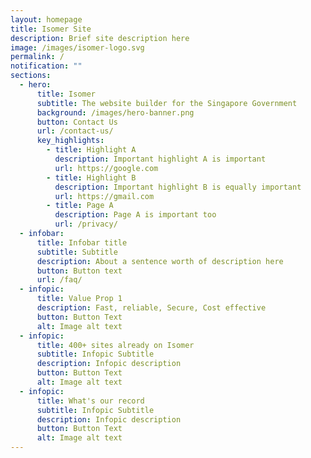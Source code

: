 ```yaml
---
layout: homepage
title: Isomer Site
description: Brief site description here
image: /images/isomer-logo.svg
permalink: /
notification: ""
sections:
  - hero:
      title: Isomer
      subtitle: The website builder for the Singapore Government
      background: /images/hero-banner.png
      button: Contact Us
      url: /contact-us/
      key_highlights:
        - title: Highlight A
          description: Important highlight A is important
          url: https://google.com
        - title: Highlight B
          description: Important highlight B is equally important
          url: https://gmail.com
        - title: Page A
          description: Page A is important too
          url: /privacy/
  - infobar:
      title: Infobar title
      subtitle: Subtitle
      description: About a sentence worth of description here
      button: Button text
      url: /faq/
  - infopic:
      title: Value Prop 1
      description: Fast, reliable, Secure, Cost effective
      button: Button Text
      alt: Image alt text
  - infopic:
      title: 400+ sites already on Isomer
      subtitle: Infopic Subtitle
      description: Infopic description
      button: Button Text
      alt: Image alt text
  - infopic:
      title: What's our record
      subtitle: Infopic Subtitle
      description: Infopic description
      button: Button Text
      alt: Image alt text
---
```

